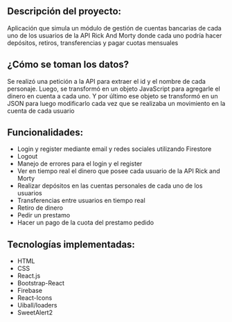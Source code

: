 ## Descripción del proyecto:
Aplicación que simula un módulo de gestión de cuentas bancarias de cada uno de los usuarios de la API Rick And Morty donde cada uno podría hacer depósitos, retiros, transferencias y pagar cuotas mensuales

## ¿Cómo se toman los datos?
Se realizó una petición a la API para extraer el id y el nombre de cada personaje. Luego, se transformó en un objeto JavaScript para agregarle el dinero en cuenta a cada uno. Y por último ese objeto se transformó en un JSON para luego modificarlo cada vez que se realizaba un movimiento en la cuenta de cada usuario

## Funcionalidades:
- Login y register mediante email y redes sociales utilizando Firestore
- Logout
- Manejo de errores para el login y el register
- Ver en tiempo real el dinero que posee cada usuario de la API Rick and Morty
- Realizar depósitos en las cuentas personales de cada uno de los usuarios
- Transferencias entre usuarios en tiempo real
- Retiro de dinero
- Pedir un prestamo
- Hacer un pago de la cuota del prestamo pedido

## Tecnologías implementadas:

- HTML
- CSS
- React.js
- Bootstrap-React
- Firebase
- React-Icons
- Uiball/loaders
- SweetAlert2
